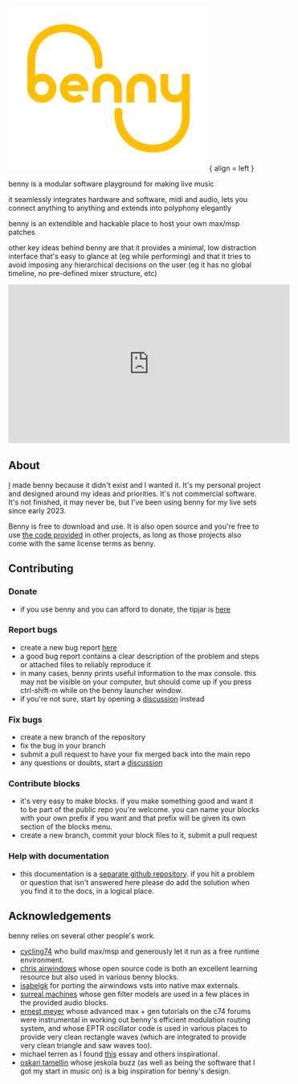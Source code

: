 <style>
  .md-typeset h1,
  .md-content__button {
    display: none;
  }
</style>
![benny logo](assets/benny_logo_400T.png){ align = left }

benny is a modular software playground for making live music

it seamlessly integrates hardware and software, midi and audio, lets you connect anything to anything and extends into polyphony elegantly

benny is an extendible and hackable place to host your own max/msp patches

other key ideas behind benny are that it provides a minimal, low distraction interface that's easy to glance at (eg while performing) and that it tries to avoid imposing any hierarchical decisions on the user (eg it has no global timeline, no pre-defined mixer structure, etc)

<iframe width="560" height="315" src="https://www.youtube.com/embed/Hs_4T_gjoWw?si=Yg87wI-I_sjNP9u-" title="YouTube video player" frameborder="0" allow="accelerometer; autoplay; clipboard-write; encrypted-media; gyroscope; picture-in-picture; web-share" referrerpolicy="strict-origin-when-cross-origin" allowfullscreen></iframe>

## About

[I](https://www.jamesholden.org/) made benny because it didn't exist and I wanted it. It's my personal project and designed around my ideas and priorities. It's not commercial software. It's not finished, it may never be, but I've been using benny for my live sets since early 2023.

Benny is free to download and use. It is also open source and you're free to use [the code provided](https://github.com/jamesholdenmusic/benny/) in other projects, as long as those projects also come with the same license terms as benny.

## Contributing

### Donate
- if you use benny and you can afford to donate, the tipjar is [here](https://www.paypal.com/donate/?hosted_button_id=PBQ7JWRPJKLWQ)
### Report bugs
- create a new bug report [here](https://github.com/jamesholdenmusic/benny/issues)
- a good bug report contains a clear description of the problem and steps or attached files to reliably reproduce it
- in many cases, benny prints useful information to the max console. this may not be visible on your computer, but should come up if you press ctrl-shift-m while on the benny launcher window.
- if you're not sure, start by opening a [discussion](https://github.com/jamesholdenmusic/benny/discussions) instead
### Fix bugs
- create a new branch of the repository
- fix the bug in your branch
- submit a pull request to have your fix merged back into the main repo
- any questions or doubts, start a [discussion](https://github.com/jamesholdenmusic/benny/discussions)
### Contribute blocks
- it's very easy to make blocks. if you make something good and want it to be part of the public repo you're welcome. you can name your blocks with your own prefix if you want and that prefix will be given its own section of the blocks menu.
- create a new branch, commit your block files to it, submit a pull request
### Help with documentation
- this documentation is a [separate github repository](https://github.com/jamesholdenmusic/BennyDocs). if you hit a problem or question that isn't answered here please do add the solution when you find it to the docs, in a logical place.

## Acknowledgements

benny relies on several other people's work.

- [cycling74](https://www.cycling74.com) who build max/msp and generously let it run as a free runtime environment.
- [chris airwindows](https://www.airwindows.com) whose open source code is both an excellent learning resource but also used in various benny blocks.
- [isabelgk](https://github.com/isabelgk/airfx) for porting the airwindows vsts into native max externals.
- [surreal machines](https://www.surrealmachines.com/) whose gen filter models are used in a few places in the provided audio blocks.
- [ernest meyer](https://www.yofiel.com) whose advanced max + gen tutorials on the c74 forums were instrumental in working out benny's efficient modulation routing system, and whose EPTR oscillator code is used in various places to provide very clean rectangle waves (which are integrated to provide very clean triangle and saw waves too).
- michael terren as I found [this](https://disclaimer.org.au/contents/where-and-how-to-gather/the-hegemony-of-the-daw) essay and others inspirational.
- [oskari tamellin](http://jeskola.net/buzz/) whose jeskola buzz (as well as being the software that I got my start in music on) is a big inspiration for benny's design.